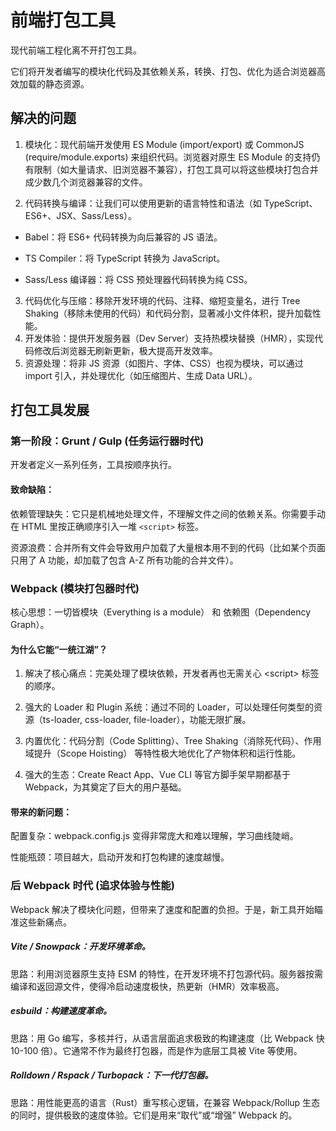 # 前端打包工具

现代前端工程化离不开打包工具。

它们将开发者编写的模块化代码及其依赖关系，转换、打包、优化为适合浏览器高效加载的静态资源。

## 解决的问题

1. 模块化：现代前端开发使用 ES Module (import/export) 或 CommonJS (require/module.exports) 来组织代码。浏览器对原生 ES Module 的支持仍有限制（如大量请求、旧浏览器不兼容），打包工具可以将这些模块打包合并成少数几个浏览器兼容的文件。

2. 代码转换与编译：让我们可以使用更新的语言特性和语法（如 TypeScript、ES6+、JSX、Sass/Less）。

- Babel：将 ES6+ 代码转换为向后兼容的 JS 语法。

- TS Compiler：将 TypeScript 转换为 JavaScript。

- Sass/Less 编译器：将 CSS 预处理器代码转换为纯 CSS。

3. 代码优化与压缩：移除开发环境的代码、注释、缩短变量名，进行 Tree Shaking（移除未使用的代码）和代码分割，显著减小文件体积，提升加载性能。
4. 开发体验：提供开发服务器（Dev Server）支持热模块替换（HMR），实现代码修改后浏览器无刷新更新，极大提高开发效率。
5. 资源处理：将非 JS 资源（如图片、字体、CSS）也视为模块，可以通过 import 引入，并处理优化（如压缩图片、生成 Data URL）。

## 打包工具发展

### 第一阶段：Grunt / Gulp (任务运行器时代)

开发者定义一系列任务，工具按顺序执行。

#### 致命缺陷：

依赖管理缺失：它只是机械地处理文件，不理解文件之间的依赖关系。你需要手动在 HTML 里按正确顺序引入一堆 `<script>` 标签。

资源浪费：合并所有文件会导致用户加载了大量根本用不到的代码（比如某个页面只用了 A 功能，却加载了包含 A-Z 所有功能的合并文件）。

### Webpack (模块打包器时代)

核心思想：一切皆模块（Everything is a module） 和 依赖图（Dependency Graph）。

#### 为什么它能“一统江湖”？

1. 解决了核心痛点：完美处理了模块依赖，开发者再也无需关心 \<script\> 标签的顺序。

2. 强大的 Loader 和 Plugin 系统：通过不同的 Loader，可以处理任何类型的资源（ts-loader, css-loader, file-loader），功能无限扩展。

3. 内置优化：代码分割（Code Splitting）、Tree Shaking（消除死代码）、作用域提升（Scope Hoisting） 等特性极大地优化了产物体积和运行性能。

4. 强大的生态：Create React App、Vue CLI 等官方脚手架早期都基于 Webpack，为其奠定了巨大的用户基础。

#### 带来的新问题：

配置复杂：webpack.config.js 变得非常庞大和难以理解，学习曲线陡峭。

性能瓶颈：项目越大，启动开发和打包构建的速度越慢。

### 后 Webpack 时代 (追求体验与性能)

Webpack 解决了模块化问题，但带来了速度和配置的负担。于是，新工具开始瞄准这些新痛点。

##### Vite / Snowpack：开发环境革命。

思路：利用浏览器原生支持 ESM 的特性，在开发环境不打包源代码。服务器按需编译和返回源文件，使得冷启动速度极快，热更新（HMR）效率极高。

##### esbuild：构建速度革命。

思路：用 Go 编写，多核并行，从语言层面追求极致的构建速度（比 Webpack 快 10-100 倍）。它通常不作为最终打包器，而是作为底层工具被 Vite 等使用。

##### Rolldown / Rspack / Turbopack：下一代打包器。

思路：用性能更高的语言（Rust）重写核心逻辑，在兼容 Webpack/Rollup 生态的同时，提供极致的速度体验。它们是用来“取代”或“增强” Webpack 的。
